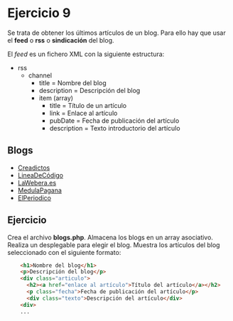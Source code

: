 Ejercicio 9
===========

Se trata de obtener los últimos artículos de un blog.
Para ello hay que usar el **feed** o **rss** o **sindicación** del blog.

El *feed* es un fichero XML con la siguiente estructura:

  - rss
    - channel
      - title = Nombre del blog
      - description = Descripción del blog
      - item (array)
          - title = Título de un artículo
          - link = Enlace al artículo
          - pubDate = Fecha de publicación del artículo
          - description = Texto introductorio del artículo

## Blogs

  - [Creadictos](http://www.creadictos.com/feed/)
  - [LineaDeCódigo](http://lineadecodigo.com/feed/)
  - [LaWebera.es](http://feeds.feedburner.com/laweberaes?format=xml)
  - [MedulaPagana](http://medulapagana.blogspot.es/rss2.xml)
  - [ElPeriodico](http://www.elperiodico.com/es/rss/ciencia/rss.xml)

## Ejercicio

Crea el archivo **blogs.php**.
Almacena los blogs en un array asociativo.
Realiza un desplegable para elegir el blog.
Muestra los artículos del blog seleccionado con el siguiente formato:

```html
    <h1>Nombre del blog</h1>
    <p>Descripción del blog</p>
    <div class="articulo">
      <h2><a href="enlace al artículo">Título del artículo</a></h2>
      <p class="fecha">Fecha de publicación del artículo</p>
      <div class="texto">Descripción del artículo</div>
    <div>
    ...
```

